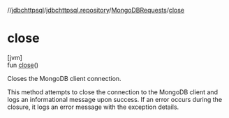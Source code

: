 //[jdbchttpsql](../../../index.md)/[jdbchttpsql.repository](../index.md)/[MongoDBRequests](index.md)/[close](close.md)

# close

[jvm]\
fun [close](close.md)()

Closes the MongoDB client connection.

This method attempts to close the connection to the MongoDB client and logs an informational message upon success. If an error occurs during the closure, it logs an error message with the exception details.

